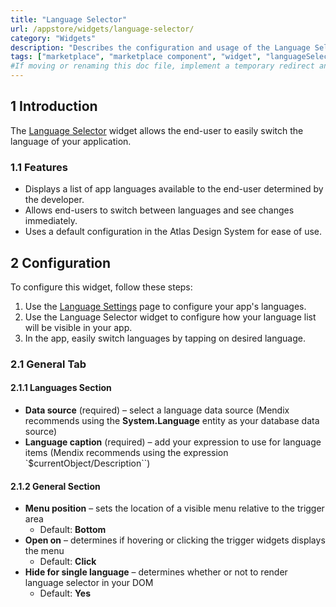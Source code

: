 ```yaml
---
title: "Language Selector"
url: /appstore/widgets/language-selector/
category: "Widgets"
description: "Describes the configuration and usage of the Language Selector widget, which is available in the Mendix Marketplace."
tags: ["marketplace", "marketplace component", "widget", "languageSelector", "group box", "platform support"]
#If moving or renaming this doc file, implement a temporary redirect and let the respective team know they should update the URL in the product. See Mapping to Products for more details.
---
```


## 1 Introduction

The [Language Selector](https://marketplace.mendix.com/link/component/202738/) widget allows the end-user to easily switch the language of your application.

### 1.1 Features

* Displays a list of app languages available to the end-user determined by the developer.
* Allows end-users to switch between languages and see changes immediately.
* Uses a default configuration in the Atlas Design System for ease of use.

## 2 Configuration

To configure this widget, follow these steps:

1. Use the [Language Settings](/refguide/language-settings/) page to configure your app's languages.
1. Use the Language Selector widget to configure how your language list will be visible in your app.
1. In the app, easily switch languages by tapping on desired language.

### 2.1 General Tab

#### 2.1.1 Languages Section

* **Data source** (required) – select a language data source (Mendix recommends using the **System.Language** entity as your database data source)
* **Language caption** (required) – add your expression to use for language items (Mendix recommends using the expression `$currentObject/Description``)

#### 2.1.2 General Section

* **Menu position** – sets the location of a visible menu relative to the trigger area 
    * Default: **Bottom**
* **Open on** – determines if hovering or clicking the trigger widgets displays the menu
    * Default: **Click**
* **Hide for single language** – determines whether or not to render language selector in your DOM 
    * Default: **Yes**
